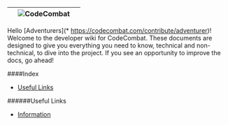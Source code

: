 ||![CodeCombat](http://www.owstartup.com/wp-content/uploads/2014/05/code-combat.png)||
|:-:|:-:|:-:|

Hello [Adventurers](* https://codecombat.com/contribute/adventurer)! Welcome to the developer wiki for CodeCombat. These documents are designed to give you everything you need to know, technical and non-technical, to dive into the project. If you see an opportunity to improve the docs, go ahead!

####Index
* [Useful Links](#useful-links)

######Useful Links
* [Information](https://codecombat.com/contribute/adventurer)
